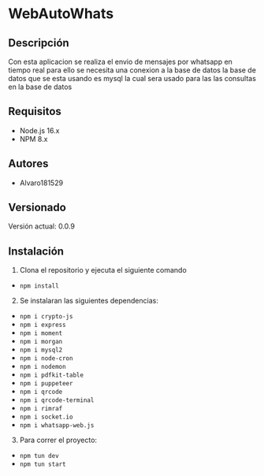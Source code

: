 ﻿# WebAutoWhats
## Descripción

Con esta aplicacion se realiza el envio de mensajes por whatsapp en tiempo real para ello se necesita una conexion a la base de datos la base de datos que se esta usando es mysql la cual sera usado para las las consultas en la base de datos

## Requisitos

* Node.js 16.x
* NPM 8.x

## Autores

* Alvaro181529

## Versionado

Versión actual: 0.0.9

## Instalación

1. Clona el repositorio y ejecuta el siguiente comando
* `npm install`
2. Se instalaran las siguientes dependencias:
* `npm i crypto-js`
* `npm i express`
* `npm i moment`
* `npm i morgan`
* `npm i mysql2`
* `npm i node-cron`
* `npm i nodemon`
* `npm i pdfkit-table`
* `npm i puppeteer`
* `npm i qrcode`
* `npm i qrcode-terminal`
* `npm i rimraf`
* `npm i socket.io`
* `npm i whatsapp-web.js`
3. Para correr el proyecto:
* `npm tun dev`
* `npm tun start`